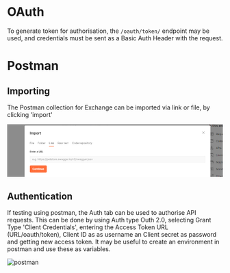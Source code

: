 # OAuth

To generate token for authorisation, the 	`/oauth/token/` endpoint may be used, and credentials must be sent as a Basic Auth Header with the request.

# Postman

## Importing

The Postman collection for Exchange can be imported via link or file, by clicking 'import'

![postman](import_postman.png)

## Authentication
If testing using postman, the Auth tab can be used to authorise API requests. This can be done by using Auth type Outh 2.0, selecting Grant Type 'Client Credentials', entering the Access Token URL (URL/oauth/token), Client ID as as username an Client secret as password and getting new access token. It may be useful to create an environment in postman and use these as variables.

![postman](auth_postman.png)
